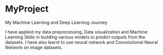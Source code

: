 # MyProject
My Machine Learning and Deep Learning Journey

I have applied my data preprocessing, Data visualization and Machine Learning Skills in building various models to predict outputs from the datasets.
I have also learnt to use neural network and Convolutional Neural Network on image datasets.

